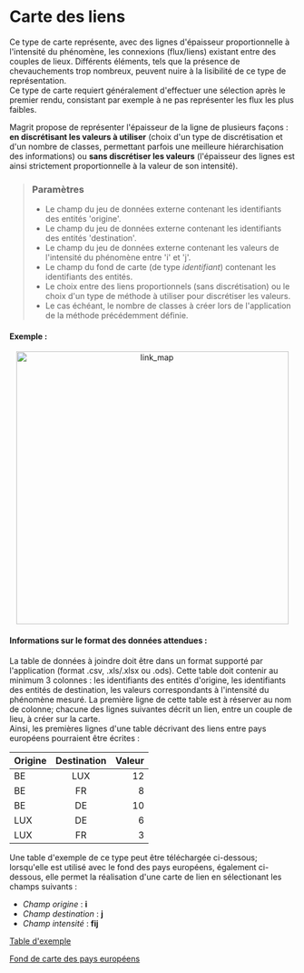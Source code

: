 # Carte des liens

Ce type de carte représente, avec des lignes d'épaisseur proportionnelle à l'intensité du phénomène, les connexions (flux/liens) existant entre des couples de lieux.
Différents éléments, tels que la présence de chevauchements trop nombreux, peuvent nuire à la lisibilité de ce type de représentation.  
Ce type de carte requiert généralement d'effectuer une sélection après le premier rendu, consistant par exemple à ne pas représenter les flux les plus faibles.  

Magrit propose de représenter l'épaisseur de la ligne de plusieurs façons : **en discrétisant les valeurs à utiliser** (choix d'un type de discrétisation et d'un nombre de classes, permettant parfois une meilleure hiérarchisation des informations) ou **sans discrétiser les valeurs** (l'épaisseur des lignes est ainsi strictement proportionnelle à la valeur de son intensité).

> ### Paramètres
> * Le champ du jeu de données externe contenant les identifiants des entités 'origine'.
> * Le champ du jeu de données externe contenant les identifiants des entités 'destination'.
> * Le champ du jeu de données externe contenant les valeurs de l'intensité du phénomène entre 'i' et 'j'.
> * Le champ du fond de carte (de type *identifiant*) contenant les identifiants des entités.
> * Le choix entre des liens proportionnels (sans discrétisation) ou le choix d'un type de méthode à utiliser pour discrétiser les valeurs.
> * Le cas échéant, le nombre de classes à créer lors de l'application de la méthode précédemment définie.

#### Exemple :

<p style="text-align: center;">
<img src="img/flows.png" alt="link_map" style="width: 480px;"/>
</p>

#### Informations sur le format des données attendues :

La table de données à joindre doit être dans un format supporté par l'application (format .csv, .xls/.xlsx ou .ods). Cette table doit contenir au minimum 3 colonnes : les identifiants des entités d'origine, les identifiants des entités de destination, les valeurs correspondants à l'intensité du phénomène mesuré. La première ligne de cette table est à réserver au nom de colonne; chacune des lignes suivantes décrit un lien, entre un couple de lieu, à créer sur la carte.  
Ainsi, les premières lignes d'une table décrivant des liens entre pays européens pourraient être écrites :  


| Origine       | Destination   | Valeur  |
| ------------- |:-------------:| -----:|
| BE            | LUX           | 12    |
| BE            | FR            | 8     |
| BE            | DE            | 10    |
| LUX           | DE            | 6     |
| LUX           | FR            | 3     |


Une table d'exemple de ce type peut être téléchargée ci-dessous; lorsqu'elle est utilisé avec le fond des pays européens, également ci-dessous, elle permet la réalisation d'une carte de lien en sélectionant les champs suivants :  
- *Champ origine* : **i**  
- *Champ destination* : **j**  
- *Champ intensité* : **fij**  

<p><a href="https://raw.githubusercontent.com/riatelab/magrit/master/magrit_app/static/data_sample/links.csv">Table d'exemple</a></p>
<p><a href="https://raw.githubusercontent.com/riatelab/magrit/master/magrit_app/static/data_sample/nuts0.geojson">Fond de carte des pays européens</a></p>
